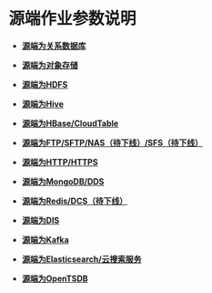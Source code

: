 # 源端作业参数说明<a name="dgc_02_0281"></a>

-   **[源端为关系数据库](源端为关系数据库.md)**  

-   **[源端为对象存储](源端为对象存储.md)**  

-   **[源端为HDFS](源端为HDFS.md)**  

-   **[源端为Hive](源端为Hive.md)**  

-   **[源端为HBase/CloudTable](源端为HBase-CloudTable.md)**  

-   **[源端为FTP/SFTP/NAS（待下线）/SFS（待下线）](源端为FTP-SFTP-NAS（待下线）-SFS（待下线）.md)**  

-   **[源端为HTTP/HTTPS](源端为HTTP-HTTPS.md)**  

-   **[源端为MongoDB/DDS](源端为MongoDB-DDS.md)**  

-   **[源端为Redis/DCS（待下线）](源端为Redis-DCS（待下线）.md)**  

-   **[源端为DIS](源端为DIS.md)**  

-   **[源端为Kafka](源端为Kafka.md)**  

-   **[源端为Elasticsearch/云搜索服务](源端为Elasticsearch-云搜索服务.md)**  

-   **[源端为OpenTSDB](源端为OpenTSDB.md)**  


